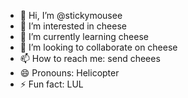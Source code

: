 - 👋 Hi, I’m @stickymousee
- 👀 I’m interested in cheese
- 🌱 I’m currently learning cheese
- 💞️ I’m looking to collaborate on cheese
- 📫 How to reach me: send cheees
- 😄 Pronouns: Helicopter
- ⚡ Fun fact: LUL

<!---
stickymousee/stickymousee is a ✨ special ✨ repository because its `README.md` (this file) appears on your GitHub profile.
You can click the Preview link to take a look at your changes.
--->
